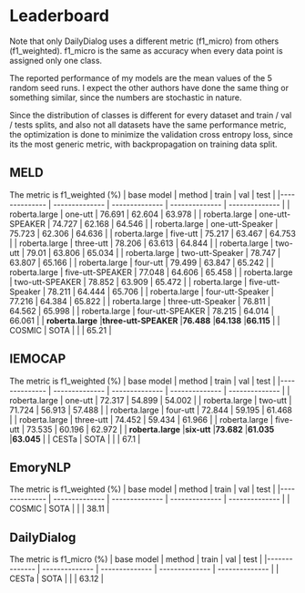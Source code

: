 # Leaderboard
Note that only DailyDialog uses a different metric (f1_micro) from others (f1_weighted). f1_micro is the same as accuracy when every data point is assigned only one class.

The reported performance of my models are the mean values of the 5 random seed runs. I expect the other authors have done the same thing or something similar, since the numbers are stochastic in nature.

Since the distribution of classes is different for every dataset and train / val / tests splits, and also not all datasets have the same performance metric, the optimization is done to minimize the validation cross entropy loss, since its the most generic metric, with backpropagation on training data split.

## MELD 
The metric is f1_weighted (%)
|  base model | method | train | val | test |
|-------------- | -------------- | -------------- | -------------- | -------------- | 
| roberta.large | one-utt | 76.691 | 62.604 | 63.978 | 
| roberta.large | one-utt-SPEAKER | 74.727 | 62.168 | 64.546 | 
| roberta.large | one-utt-Speaker | 75.723 | 62.306 | 64.636 | 
| roberta.large | five-utt | 75.217 | 63.467 | 64.753 | 
| roberta.large | three-utt | 78.206 | 63.613 | 64.844 | 
| roberta.large | two-utt | 79.01 | 63.806 | 65.034 | 
| roberta.large | two-utt-Speaker | 78.747 | 63.807 | 65.166 | 
| roberta.large | four-utt | 79.499 | 63.847 | 65.242 | 
| roberta.large | five-utt-SPEAKER | 77.048 | 64.606 | 65.458 | 
| roberta.large | two-utt-SPEAKER | 78.852 | 63.909 | 65.472 | 
| roberta.large | five-utt-Speaker | 78.211 | 64.444 | 65.706 | 
| roberta.large | four-utt-Speaker | 77.216 | 64.384 | 65.822 | 
| roberta.large | three-utt-Speaker | 76.811 | 64.562 | 65.998 | 
| roberta.large | four-utt-SPEAKER | 78.215 | 64.014 | 66.061 | 
| **roberta.large** |**three-utt-SPEAKER** |**76.488** |**64.138** |**66.115** |
| COSMIC | SOTA |   |   | 65.21 |
## IEMOCAP 
The metric is f1_weighted (%)
|  base model | method | train | val | test |
|-------------- | -------------- | -------------- | -------------- | -------------- | 
| roberta.large | one-utt | 72.317 | 54.899 | 54.002 | 
| roberta.large | two-utt | 71.724 | 56.913 | 57.488 | 
| roberta.large | four-utt | 72.844 | 59.195 | 61.468 | 
| roberta.large | three-utt | 74.452 | 59.434 | 61.966 | 
| roberta.large | five-utt | 73.535 | 60.196 | 62.972 | 
| **roberta.large** |**six-utt** |**73.682** |**61.035** |**63.045** |
| CESTa | SOTA |   |   | 67.1 |
## EmoryNLP 
The metric is f1_weighted (%)
|  base model | method | train | val | test |
|-------------- | -------------- | -------------- | -------------- | -------------- | 
| COSMIC | SOTA |   |   | 38.11 |
## DailyDialog 
The metric is f1_micro (%)
|  base model | method | train | val | test |
|-------------- | -------------- | -------------- | -------------- | -------------- | 
| CESTa | SOTA |   |   | 63.12 |
